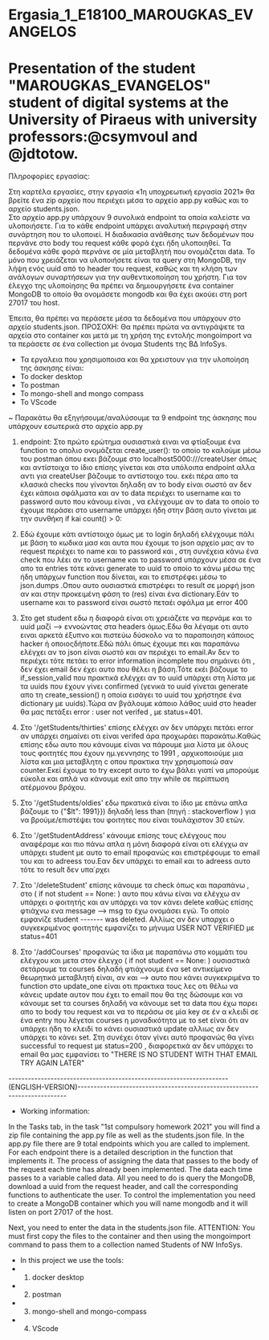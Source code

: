 # Ergasia_1_E18100_MAROUGKAS_EVANGELOS

# Presentation of the student "MAROUGKAS_EVANGELOS" student of digital systems at the University of Piraeus with university professors:@csymvoul and @jdtotow.

Πληροφορίες εργασίας:

Στη καρτέλα εργασίες, στην εργασία «1η υποχρεωτική εργασία 2021» θα βρείτε ένα zip αρχείο που περιέχει μέσα το αρχείο app.py καθώς και το αρχείο students.json.   
Στο αρχείο app.py υπάρχουν 9 συνολικά endpoint τα οποία καλείστε να υλοποιήσετε.
Για το κάθε endpoint υπάρχει αναλυτική περιγραφή στην συνάρτηση που το υλοποιεί. 
Η διαδικασία ανάθεσης των δεδομένων που περνάνε στο body του request κάθε φορά έχει ήδη υλοποιηθεί. Τα δεδομένα κάθε φορά περνάνε σε μία μεταβλητή που ονομάζεται data. 
Το μόνο που χρειάζεται να υλοποιήσετε είναι τα query στη MongoDB, την λήψη ενός uuid από το header του request, καθώς και τη κλήση των ανάλογων συναρτήσεων για την αυθεντικοποίηση του χρήστη. 
Για τον έλεγχο της υλοποίησης θα πρέπει να δημιουργήσετε ένα container MongoDB το οποίο θα ονομάσετε mongodb και θα έχει ακούει στη port 27017 του host.

Έπειτα, θα πρέπει να περάσετε μέσα τα δεδομένα που υπάρχουν στο αρχείο students.json. ΠΡΟΣΟΧΗ: Θα πρέπει πρώτα να αντιγράψετε τα αρχεία στο container και μετά με τη χρήση της εντολής mongoimport να τα περάσετε σε ένα collection με όνομα Students της ΒΔ InfoSys. 


- Τα εργαλεια που χρησιμοποισα και θα χρειστουν για την υλοποίηση της άσκησης είναι:
- Το docker desktop
- Το postman
- Το mongo-shell and mongo compass 
- Το VScode

 ~ Παρακάτω θα εξηγήσουμε/αναλύσουμε τα 9 endpoint της άσκησης που υπάρχουν εσωτερικά στο αρχείο app.py
 
1) endpoint: Στο πρώτο ερώτημα ουσιαστικά ειναι να φτίαξουμε ένα function το οπολιο ονομάζεται create_user(): το οποίο το καλούμε μέσω του postman όπου εκει βάζουμε στο localhost5000:///createUser όπως και αντίστοιχα το ίδιο επίσης γίνεται και στα υπόλοιπα endpoint αλλα αντι για  createUser βάζουμε το αντίστοιχο του.
εκέι πέρα απο τα κλασικά checks που γίνονται δηλαδη αν το body είναι σωστό αν δεν έχει κάποια σφάλματα και αν το data περιέχει το username και το password αυτο που κάνουμ είναι ,  να ελέγχουμε αν το data το οποίο το έχουμε περάσει στο username υπάρχει ήδη στην βάση αυτο γίνεται με την συνθήκη if kai count() > 0:


2) Εδώ έχουμε κάτι αντίστοιχο όμως με το login δηλαδή ελέγχουμε πάλι με βάση το κωδικα μασ και αυτα που έχουμε το json αρχείο μας αν το request περιέχει το name και το password και , στη συνέχεια κάνω ένα check που λέει αν το username και το password υπάρχουν μέσα σε ένα απο τα entries τότε κάνει generate το uuid το οποίο το κάνω μέσω της ήδη υπάρχων function που δίνεται, και το επιστρέφει μέσω το json.dumps .Οπου αυτο ουσιαστκά επιστρέφει το result σε μορφή json αν και στην προκειμένη φάση το (res) είναι ένα dictionary.Εάν το username και το password είναι σωστό πεταέι σφάλμα με error 400


3) Στο get student εδω η διαφορά είναι οτι χρειάζετε να περνάμε και το uuid μαζί --> εννοώντας στα headers όμως.Εδω θα λέγαμε οτι αυτο ειναι αρκετά έξυπνο και πιστεύω δύσκολο να το παραποιηση κάποιος hacker ή οποιοςδήποτε.Εδώ πάλι όπως έχουμε πει και παραπάνω ελέγχει αν το json είναι σωστό και αν περιέχει το email.Αν δεν το περιέχει τότε πετάει το error information incomplete που σημάινει ότι , δεν έχει email δεν έχει αυτο που θέλει η βάση.Τότε εκέι βάζουμε το if_session_valid που πρακτικά ελέγχει αν το uuid υπάρχει στη λίστα με τα uuids που έχουν γίνει confirmed (γενικά το uuid γίνεται generate απο τη create_session() η οποία εισάγει το uuid του χρήστησε ένα dictionary με uuids).Τώρα αν βγάλουμε κάποιο λάθος uuid στο header θα μας πετάξει error : user not verifed , με status=401.

4) Στο '/getStudents/thirties' επίσης ελέγχει αν δεν υπάρχει πετάει error αν υπάρχει σημαίνει οτι είναι verifed άρα προχωράει παρακάτω.Καθώς επίσης εδω αυτο που κάνουμε είναι να πάρουμε μια λίστα με όλους τους φοιτητές που έχουν ημ.γεννησης το 1991 , αρχικοποιούμε μια λίστα και μια μεταβλητη c οπου πρακτικα την χρησιμοποιώ σαν counter.Εκεί έχουμε το try except αυτο το έχω βάλει γιατί να μπορούμε εύκολα και απλά να κάνουμε exit απο την while σε περίπτωση ατέρμονου βρόχου.

5) Στο '/getStudents/oldies' εδω πρκατικά είναι το ίδιο με επάνω απλα βάζουμε το {"$lt": 1991}}) δηλαδή less than (πηγή : stackoverflow ) για να βρούμε/επιστέψει του φοιτητες που είναι τουλάχιστον 30 ετών.


6) Στο '/getStudentAddress' κάνουμε επίσης τους ελέγχους που αναφέραμε και πιο πάνω απλα η μόνη διαφορά είναι οτι ελέγχω αν υπάρχει student με αυτο το email προφανώς και επιστρέφουμε το email του και το adreess του.Εαν δεν υπάρχει το email και το adreess αυτο τότε το result δεν υπα΄ρχει 


7) Στο '/deleteStudent' επίσης κάνουμε τα check όπως και παραπάνω , στο ( if not student == None: ) αυτο που κάνω είναι να ελέγχω αν υπάρχει ο φοιτητής και αν υπάρχει να τον κάνει delete  καθώς επίσης φτιάχνω ενα message --> msg το έχω ονομάσει εγώ. Το οποίο εμφανίζε student -------  was deleted. Αλλίως αν δεν υπαρχει ο συγκεκριμένος φοιτητής εμφανίζει το μήνυμα USER NOT VERIFIED με status=401

8) Στο '/addCourses' προφανώς τα ίδια με παραπάνω στο κομμάτι του ελέγχου  και μετα στον έλεγχο ( if not student == None: ) ουσιαστικά  σετάρουμε τα  courses δηλαδή φτιάχνουμε ένα set αντικείμενο θεωρητικά μεταβλητή είναι, αν και --> αυτο που κάνει συγκεκριμένα το function  στο update_one είναι οτι πρακτικα τους λες οτι θέλω να κάνεις update αυτον που έχει το email που θα της δώσουμε και να κάνουμε set τα courses δηλαδή να κάνουμε set τα data που έχω παρει απο το body του request και να το περάσω σε μία key σε έν α κλειδί σε ένα entry που λέγεται courses η μοναδικότητα με το set είναι ότι αν υπάρχει ήδη το κλειδί το κάνει ουσιαστικά update αλλιως αν δεν υπάρχει το κάνει set. Στη συνέχει όταν γίνει αυτό προφανώς θα γίνει successful το request με status=200 , διαφορετικά αν δεν υπάρχει το email θα μας εμφανίσει το "THERE IS NO STUDENT WITH THAT EMAIL TRY AGAIN LATER"




--------------------------------------------------------------------(ENGLISH-VERSION)--------------------------------------------------------------------------
- Working information:

In the Tasks tab, in the task "1st compulsory homework 2021" you will find a zip file containing the app.py file as well as the students.json file.
In the app.py file there are 9 total endpoints which you are called to implement.
For each endpoint there is a detailed description in the function that implements it.
The process of assigning the data that passes to the body of the request each time has already been implemented. The data each time passes to a variable called data.
All you need to do is query the MongoDB, download a uuid from the request header, and call the corresponding functions to authenticate the user.
To control the implementation you need to create a MongoDB container which you will name mongodb and it will listen on port 27017 of the host.

Next, you need to enter the data in the students.json file. ATTENTION: You must first copy the files to the container and then using the mongoimport command to pass them to a collection named Students of NW InfoSys.


- In this project we use the tools: 
- 1) docker desktop 
- 2) postman 
- 3) mongo-shell and mongo-compass
- 4) VScode


